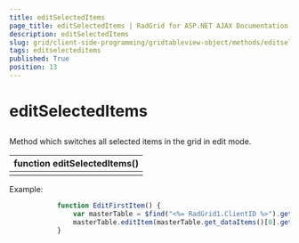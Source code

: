 ```yaml
---
title: editSelectedItems
page_title: editSelectedItems | RadGrid for ASP.NET AJAX Documentation
description: editSelectedItems
slug: grid/client-side-programming/gridtableview-object/methods/editselecteditems
tags: editselecteditems
published: True
position: 13
---
```


# editSelectedItems



## 

Method which switches all selected items in the grid in edit mode.


|  **function editSelectedItems()**  |
| ------ |
||

Example:

````JavaScript
	        function EditFirstItem() {
	            var masterTable = $find("<%= RadGrid1.ClientID %>").get_masterTableView();
	            masterTable.editItem(masterTable.get_dataItems()[0].get_element());
	        }  
````


